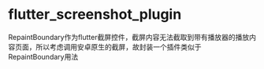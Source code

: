 # flutter_screenshot_plugin

RepaintBoundary作为flutter截屏控件，截屏内容无法截取到带有播放器的播放内容页面，所以考虑调用安卓原生的截屏，故封装一个插件类似于RepaintBoundary用法



